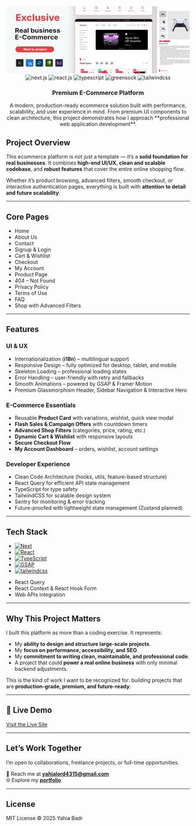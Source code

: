 <div align="center">
  <br />
    <a href="https://e-commerce-jade-five-58.vercel.app/" target="_blank" style="height:100px;">
      <img src="./public/assets/images/ogimage_github.png" alt="Project Banner" >
    </a>
  <br />

  <div>
    <img src="https://img.shields.io/badge/next.js-000000?style=for-the-badge&logo=nextdotjs&logoColor=white" alt="next.js" /> 
    <img src="https://img.shields.io/badge/-React_JS-black?style=for-the-badge&logoColor=white&logo=react&color=61DAFB" alt="react.js" />
    <img src="https://img.shields.io/badge/typescript-%23007ACC.svg?style=for-the-badge&logo=typescript&logoColor=white" alt="typescript" />
    <img src="https://img.shields.io/badge/-GSAP-black?style=for-the-badge&logoColor=white&logo=greensock&color=88CE02" alt="greensock" />
    <img src="https://img.shields.io/badge/-Tailwind_CSS-black?style=for-the-badge&logoColor=white&logo=tailwindcss&color=06B6D4" alt="tailwindcss" />
  </div>

  <h3 align="center">Premium E-Commerce Platform</h3>

   <div align="center">   
     A modern, production-ready ecommerce solution built with performance, scalability, and user experience in mind.  
     From premium UI components to clean architecture, this project demonstrates how I approach **professional web application development**.
    </div>
</div>


## Project Overview
This ecommerce platform is not just a template — it’s a **solid foundation for real businesses**. It combines **high-end UI/UX**, **clean and scalable codebase**, and **robust features** that cover the entire online shopping flow.

Whether it’s product browsing, advanced filters, smooth checkout, or interactive authentication pages, everything is built with **attention to detail and future scalability**.

---

## Core Pages
- Home  
- About Us  
- Contact  
- Signup & Login  
- Cart & Wishlist  
- Checkout  
- My Account  
- Product Page  
- 404 – Not Found  
- Privacy Policy  
- Terms of Use  
- FAQ  
- Shop with Advanced Filters  

---

## Features

### UI & UX
- Internationalization (**i18n**) – multilingual support  
- Responsive Design – fully optimized for desktop, tablet, and mobile  
- Skeleton Loading – professional loading states  
- Error Handling – user-friendly with retry and fallbacks  
- Smooth Animations – powered by GSAP & Framer Motion  
- Premium Glassmorphism Header, Sidebar Navigation & Interactive Hero  

### E-Commerce Essentials
- Reusable **Product Card** with variations, wishlist, quick view modal  
- **Flash Sales & Campaign Offers** with countdown timers  
- **Advanced Shop Filters** (categories, price, rating, etc.)  
- **Dynamic Cart & Wishlist** with responsive layouts  
- **Secure Checkout Flow**  
- **My Account Dashboard** – orders, wishlist, account settings  

### Developer Experience
- Clean Code Architecture (hooks, utils, feature-based structure)  
- React Query for efficient API state management  
- TypeScript for type safety  
- TailwindCSS for scalable design system  
- Sentry for monitoring & error tracking  
- Future-proofed with lightweight state management (Zustand planned)  

---

## Tech Stack
* [![Next][Next.js]][Next-url]
* [![React][React.js]][React-url]
* [![TypeScript](https://img.shields.io/badge/typescript-%23007ACC.svg?style=for-the-badge&logo=typescript&logoColor=white)](https://www.typescriptlang.org/)
* [![GSAP](https://img.shields.io/badge/-GSAP-black?style=for-the-badge&logoColor=white&logo=greensock&color=88CE02)](https://gsap.com/)
* [![tailwindcss][TailwindCSS]][tailwind-url]
- React Query  
- React Context & React Hook Form  
- Web APIs integration  

---

## Why This Project Matters
I built this platform as more than a coding exercise. It represents:
- My **ability to design and structure large-scale projects**.  
- My **focus on performance, accessibility, and SEO**.  
- My **commitment to writing clean, maintainable, and professional code**.  
- A project that could **power a real online business** with only minimal backend adjustments.  

This is the kind of work I want to be recognized for: building projects that are **production-grade, premium, and future-ready**.

---

## 🔗 Live Demo
[Visit the Live Site](https://e-commerce-jade-five-58.vercel.app/)

---

## Let’s Work Together
I’m open to collaborations, freelance projects, or full-time opportunities.  

📩 Reach me at **[yahialord4315@gmail.com](mailto:yahialord4315@gmail.com)**  
🌐 Explore my **[portfolio](https://portfolio25-one.vercel.app/)**  

---

## License
MIT License © 2025 Yahia Badr  

[TailwindCSS]:https://img.shields.io/badge/tailwindcss-%2338B2AC.svg?style=for-the-badge&logo=tailwind-css&logoColor=white
[tailwind-url]:https://tailwindcss.com/
[Next.js]: https://img.shields.io/badge/next.js-000000?style=for-the-badge&logo=nextdotjs&logoColor=white
[Next-url]: https://nextjs.org/
[React.js]: https://img.shields.io/badge/React-20232A?style=for-the-badge&logo=react&logoColor=61DAFB
[React-url]: https://reactjs.org/
